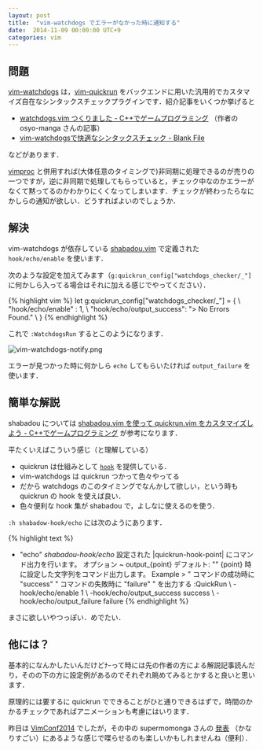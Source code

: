 ```yaml
---
layout: post
title:  "vim-watchdogs でエラーがなかった時に通知する"
date:  2014-11-09 00:00:00 UTC+9
categories: vim
---
```


## 問題
[vim-watchdogs](https://github.com/osyo-manga/vim-watchdogs) は，[vim-quickrun](https://github.com/thinca/vim-quickrun) をバックエンドに用いた汎用的でカスタマイズ自在なシンタックスチェックプラグインです．紹介記事をいくつか挙げると

* [watchdogs.vim つくりました - C++でゲームプログラミング](http://d.hatena.ne.jp/osyo-manga/20120924/1348473304) （作者の osyo-manga さんの記事）
* [vim-watchdogsで快適なシンタックスチェック - Blank File](http://h-miyako.hatenablog.com/entry/2014/10/18/031830)

などがあります．

[vimproc](https://github.com/Shougo/vimproc.vim) と併用すれば(大体任意のタイミングで)非同期に処理できるのが売りの一つですが，逆に非同期で処理してもらっていると，チェック中なのかエラーがなくて黙ってるのかわかりにくくなってしまいます．チェックが終わったらなにかしらの通知が欲しい．どうすればよいのでしょうか．

## 解決

vim-watchdogs が依存している [shabadou.vim](https://github.com/osyo-manga/shabadou.vim) で定義された `hook/echo/enable` を使います．

次のような設定を加えてみます（`g:quickrun_config["watchdogs_checker/_"]` に何かしら入ってる場合はそれに加える感じでやってください）．

{% highlight vim %}
let g:quickrun_config["watchdogs_checker/_"] = {
  \ "hook/echo/enable" : 1,
  \ "hook/echo/output_success": "> No Errors Found."
  \ }
{% endhighlight %}

これで `:WatchdogsRun` するとこのようになります．

![vim-watchdogs-notify.png]({{site.baseurl}}/img/2014-11/watchdogs_noerror.png)

エラーが見つかった時に何かしら `echo` してもらいたければ `output_failure` を使います．

## 簡単な解説

shabadou については [shabadou.vim を使って quickrun.vim をカスタマイズしよう - C++でゲームプログラミング](http://d.hatena.ne.jp/osyo-manga/20120919/1348054752) が参考になります．

平たくいえばこういう感じ（と理解している）

* quickrun は仕組みとして [`hook`](http://vim-help-jp.herokuapp.com/#quickrun-hook) を提供している．
* vim-watchdogs は quickrun つかって色々やってる
* だから watchdogs のこのタイミングでなんかして欲しい，という時も quickrun の hook を使えば良い．
* 色々便利な hook 集が shabadou で，よしなに使えるのを使う．

`:h shabadow-hook/echo` には次のようにあります．

{% highlight text %}
- "echo"          *shabadou-hook/echo*
  設定された |quickrun-hook-point| にコマンド出力を行います。
  オプション ~
  output_{point}	デフォルト: ""
  {point} 時に設定した文字列をコマンド出力します。
Example >
  " コマンドの成功時に "success"
  " コマンドの失敗時に "failure"
  " を出力する
  :QuickRun
  \   -hook/echo/enable 1
  \   -hook/echo/output_success success
  \   -hook/echo/output_failure failure
{% endhighlight %}

まさに欲しいやつっぽい．めでたい．


## 他には？

基本的になんかしたいんだけどﾅｰって時には先の作者の方による解説記事読んだり，そのの下の方に設定例があるのでそれぞれ眺めてみるとかすると良いと思います．

原理的には要するに quickrun でできることがひと通りできるはずで，時間のかかるチェックであればアニメーションも考慮にはいります．

昨日は [VimConf2014](http://vimconf.vim-jp.org/2014/) でしたが，その中の supermomonga さんの [発表](http://www.slideshare.net/supermomonga/super-cool-presentation-at-vimconf2014) （かなりすごい）にあるような感じで喋らせるのも楽しいかもしれませんね（便利）．

